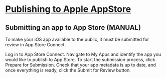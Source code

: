 # [Publishing to Apple AppStore](https://docs.codemagic.io/flutter-publishing/publishing-to-app-store/)

## Submitting an app to App Store (MANUAL)

To make your iOS app available to the public, it must be submitted for review in App Store Connect.

Log in to App Store Connect.
Navigate to My Apps and identify the app you would like to publish to App Store.
To start the submission process, click Prepare for Submission.
Check that your app metadata is up to date, and once everything is ready, click the Submit for Review button.
